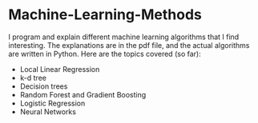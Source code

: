 # Machine-Learning-Methods
I program and explain different machine learning algorithms that I find interesting. The explanations are in the pdf file, and the actual algorithms are written in Python. Here are the topics covered (so far):

- Local Linear Regression
- k-d tree
- Decision trees
- Random Forest and Gradient Boosting
- Logistic Regression
- Neural Networks
